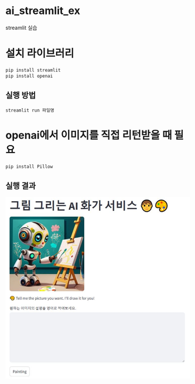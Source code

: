 # ai_streamlit_ex
streamlit 실습

# 설치 라이브러리
```
pip install streamlit
pip install openai
```

## 실행 방법
```
streamlit run 파일명
```

# openai에서 이미지를 직접 리턴받을 때 필요
```
pip install Pillow
```

## 실행 결과
<img src = "images/default_view.jpg" alt="초기 화면">